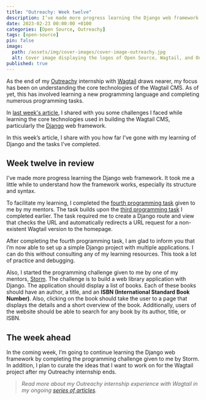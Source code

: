 ```yaml
---
title: "Outreachy: Week twelve"
description: I’ve made more progress learning the Django web framework. It took me a little while to understand how the framework works, especially its structure and syntax.
date: 2023-02-23 00:00:00 +0100
categories: [Open Source, Outreachy]
tags: [open-source]
pin: false
image:
  path: /assets/img/cover-images/cover-image-outreachy.jpg
  alt: Cover image displaying the logos of Open Source, Wagtail, and Outreachy.
published: true
---
```


As the end of my [Outreachy](https://www.outreachy.org/) internship with [Wagtail](https://wagtail.org/) draws nearer, my focus has been on understanding the core technologies of the Wagtail CMS. As of yet, this has involved learning a new programming language and completing numerous programming tasks.

In [last week's article](/posts/outreachy-week-eleven), I shared with you some challenges I faced while learning the core technologies used in building the Wagtail CMS, particularly the [Django](https://www.djangoproject.com/) web framework.

In this week’s article, I share with you how far I’ve gone with my learning of Django and the tasks I've completed.

## Week twelve in review

I've made more progress learning the Django web framework. It took me a little while to understand how the framework works, especially its structure and syntax.

To facilitate my learning, I completed the [fourth programming task](https://github.com/wagtail/guide/issues/301) given to me by my mentors. The task builds upon the [third programming task](https://github.com/wagtail/guide/issues/299) I completed earlier. The task required me to create a Django route and view that checks the URL and automatically redirects a URL request for a non-existent Wagtail version to the homepage.

After completing the fourth programming task, I am glad to inform you that I’m now able to set up a simple Django project with multiple applications. I can do this without consulting any of my learning resources. This took a lot of practice and debugging.

Also, I started the programming challenge given to me by one of my mentors, [Storm](https://github.com/stormheg). The challenge is to build a web library application with Django. The application should display a list of books. Each of these books should have an author, a title, and an **ISBN (International Standard Book Number)**. Also, clicking on the book should take the user to a page that displays the details and a short overview of the book. Additionally, users of the website should be able to search for any book by its author, title, or ISBN.

## The week ahead

In the coming week, I’m going to continue learning the Django web framework by completing the programming challenge given to me by Storm. In addition, I plan to curate the ideas that I want to work on for the Wagtail project after my Outreachy internship ends.

> *Read more about my Outreachy internship experience with Wagtail in my ongoing* [*series of articles*](/categories/outreachy)*.*